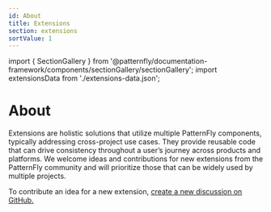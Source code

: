 ```yaml
---
id: About
title: Extensions
section: extensions
sortValue: 1
---
```


import { SectionGallery } from '@patternfly/documentation-framework/components/sectionGallery/sectionGallery';
import extensionsData from './extensions-data.json';

# About 

Extensions are holistic solutions that utilize multiple PatternFly components, typically addressing cross-project use cases. They provide reusable code that can drive consistency throughout a user’s journey across products and platforms. We welcome ideas and contributions for new extensions from the PatternFly community and will prioritize those that can be widely used by multiple projects.

To contribute an idea for a new extension, [create a new discussion on GitHub.](https://github.com/orgs/patternfly/discussions/categories/extensions)

<SectionGallery
  section="extensions"
  galleryItemsData={extensionsData}
  placeholderText="Search extensions by name"
  includeSubsections={true}
  hasGridText={true}
  isFullWidth={false}
/>
